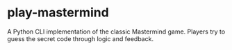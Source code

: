 # play-mastermind
A Python CLI implementation of the classic Mastermind game. Players try to guess the secret code through logic and feedback.
